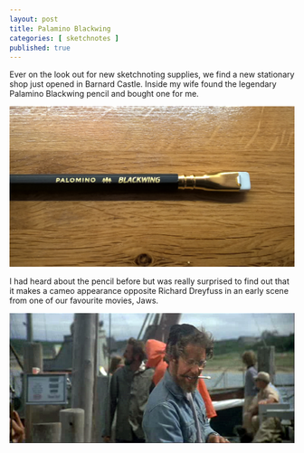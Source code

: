 ```yaml
---
layout: post
title: Palamino Blackwing
categories: [ sketchnotes ]
published: true
---
```


Ever on the look out for new sketchnoting supplies, we find a new stationary shop just opened in 
Barnard Castle. Inside my wife found the legendary Palamino Blackwing pencil and bought one for me. 

<img src="/img/posts/palamino-blackwing/blackwing.jpg" alt="pencil" class="u-max-full-width" />

I had heard about the pencil before but was really surprised to find out that it makes a cameo appearance 
opposite Richard Dreyfuss in an early scene from one of our favourite movies, Jaws.

<img src="/img/posts/palamino-blackwing/jaws-hooper-blackwing.jpg" alt="Richard Dreyfuss" class="u-max-full-width" />




